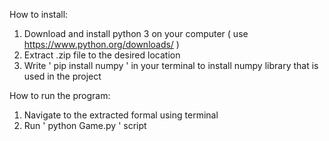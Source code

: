 How to install:
1. Download and install python 3 on your computer ( use https://www.python.org/downloads/ )
2. Extract .zip file to the desired location
3. Write ' pip install numpy ' in your terminal to install numpy library that is used in the project

How to run the program:
1. Navigate to the extracted formal using terminal
2. Run ' python Game.py ' script
